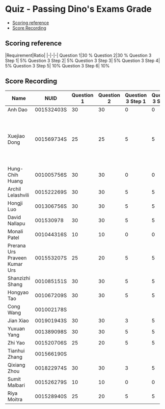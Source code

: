 # Quiz - Passing Dino's Exams Grade <!-- omit in toc -->

- [Scoring reference](#scoring-reference)
- [Score Recording](#score-recording)

## Scoring reference

|Requirement|Ratio|
|-|-|-|
Question 1|30 %
Question 2|30 %
Question 3 Step 1| 5%
Question 3 Step 2| 5%
Question 3 Step 3| 5%
Question 3 Step 4| 5%
Question 3 Step 5| 10%
Question 3 Step 6| 10%

## Score Recording

Name|NUID|Question 1|Question 2|Question 3 Step 1|Question 3 Step 2|Question 3 Step 3|Question 3 Step 4|Question 3 Step 5|Question 3 Step 6|Grade|Comment|
|-|-|-|-|-|-|-|-|-|-|-|-|
Anh Dao|001532403S|30|30|0|0|0|0|0|0|60|
Xuejiao Dong|001569734S|25|25|5|5|5|5|10|10|90|The student seems like didn't know why first exam and second exam are not independent.|
Hung-Chih Huang|001005756S|30|30|0|0|0|0|0|0|60|
Archil Lelashvili|001522269S|30|30|5|5|5|5|5|5|90
Hongji Luo|001306756S|30|30|5|5|5|0|0|0|75
David Nallapu|001530978|30|30|5|5|5|0|5|5|85
Monali Patel|001044316S|10|10|0|0|0|0|0|0|20
Prerana Urs Praveen Kumar Urs|001553207S|25|20|5|5|0|0|0|0|55
Shanzizhi Shang|001085151S|30|30|5|5|5|5|0|0|80
Hongyao Tao|001067209S|30|30|5|5|5|5|0|0|80
Cong Wang|001002178S|
Jian Xiao|001901943S|30|30|3|5|5|5|5|5|88|
Yuxuan Yang|001389098S|30|30|5|5|5|5|0|0|80
Zhi Yao|001520706S|25|20|5|5|5|0|0|0|60
Tianhui Zhang|001566190S|
Qixiang Zhou|001822974S|30|30|3|5|5|5|5|5|88|
Sumit Malbari|001526279S|10|10|0|0|0|0|0|0|20
Riya Moitra|001528940S|25|20|5|5|0|0|0|0|55
